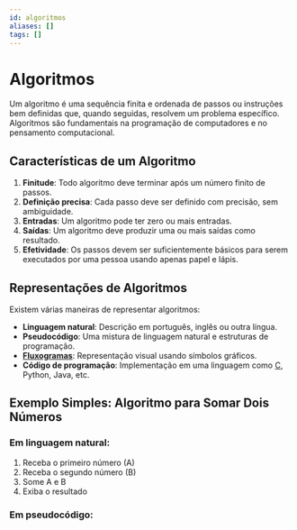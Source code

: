 ```yaml
---
id: algoritmos
aliases: []
tags: []
---
```


# Algoritmos

Um algoritmo é uma sequência finita e ordenada de passos ou instruções bem definidas que, quando seguidas, resolvem um problema específico. Algoritmos são fundamentais na programação de computadores e no pensamento computacional.

## Características de um Algoritmo

1. **Finitude**: Todo algoritmo deve terminar após um número finito de passos.
2. **Definição precisa**: Cada passo deve ser definido com precisão, sem ambiguidade.
3. **Entradas**: Um algoritmo pode ter zero ou mais entradas.
4. **Saídas**: Um algoritmo deve produzir uma ou mais saídas como resultado.
5. **Efetividade**: Os passos devem ser suficientemente básicos para serem executados por uma pessoa usando apenas papel e lápis.

## Representações de Algoritmos

Existem várias maneiras de representar algoritmos:

- **Linguagem natural**: Descrição em português, inglês ou outra língua.
- **Pseudocódigo**: Uma mistura de linguagem natural e estruturas de programação.
- **[Fluxogramas](../pensamento-computacional/fluxograma.md)**: Representação visual usando símbolos gráficos.
- **Código de programação**: Implementação em uma linguagem como [C](../c/basico-c.md), Python, Java, etc.

## Exemplo Simples: Algoritmo para Somar Dois Números

### Em linguagem natural:
1. Receba o primeiro número (A)
2. Receba o segundo número (B)
3. Some A e B
4. Exiba o resultado

### Em pseudocódigo:

